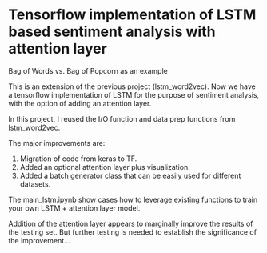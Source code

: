 # Tensorflow implementation of LSTM based sentiment analysis with attention layer
Bag of Words vs. Bag of Popcorn as an example 

This is an extension of the previous project (lstm_word2vec). Now we have a tensorflow implementation of LSTM for the purpose of sentiment analysis, with the option of adding an attention layer. 

In this project, I reused the I/O function and data prep functions from lstm_word2vec.  

The major improvements are: 
1. Migration of code from keras to TF. 
2. Added an optional attention layer plus visualization. 
3. Added a batch generator class that can be easily used for different datasets.  

The main_lstm.ipynb show cases how to leverage existing functions to train your own LSTM + attention layer model. 

Addition of the attention layer appears to marginally improve the results of the testing set. But further testing is needed to establish the significance of the improvement... 

